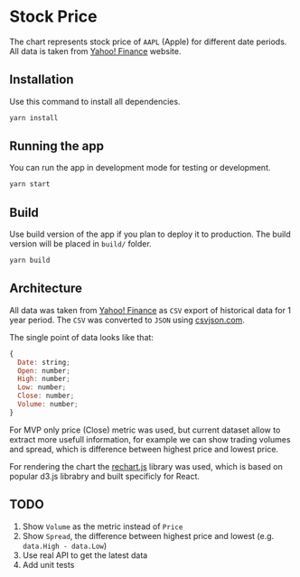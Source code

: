 # Stock Price

The chart represents stock price of `AAPL` (Apple) for different date periods. All data is taken from [Yahoo! Finance](https://finance.yahoo.com/quote/AAPL/history/) website.

## Installation

Use this command to install all dependencies.

```bash
yarn install
```

## Running the app

You can run the app in development mode for testing or development.

```bash
yarn start
```

## Build

Use build version of the app if you plan to deploy it to production. The build version will be placed in `build/` folder.

```bash
yarn build
```

## Architecture

All data was taken from [Yahoo! Finance](https://finance.yahoo.com/quote/AAPL/history/) as `CSV` export of historical data for 1 year period. The `CSV` was converted to `JSON` using [csvjson.com](https://csvjson.com/csv2json).

The single point of data looks like that:

```js
{
  Date: string;
  Open: number;
  High: number;
  Low: number;
  Close: number;
  Volume: number;
}
```

For MVP only price (Close) metric was used, but current dataset allow to extract more usefull information, for example we can show trading volumes and spread, which is difference between highest price and lowest price.

For rendering the chart the [rechart.js](https://recharts.org/) library was used, which is based on popular d3.js librabry and built specificly for React.

## TODO

1. Show `Volume` as the metric instead of `Price`
2. Show `Spread`, the difference between highest price and lowest (e.g. `data.High - data.Low`)
3. Use real API to get the latest data
4. Add unit tests
